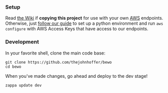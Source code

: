 ### Setup

Read [the Wiki](https://github.com/thejohnhoffer/bewo/wiki) if **copying this project** for use with your own [AWS](https://en.wikipedia.org/wiki/Amazon_Web_Services) endpoints. Otherwise, just [follow our guide](https://github.com/thejohnhoffer/bewo/wiki/Python-Setup) to set up a python environment and run `aws configure` with AWS Access Keys that have access to our endpoints.

### Development

In your favorite shell, clone the main code base:
```
git clone https://github.com/thejohnhoffer/bewo
cd bewo
```

When you've made changes, go ahead and deploy to the dev stage!

```
zappa update dev
```

